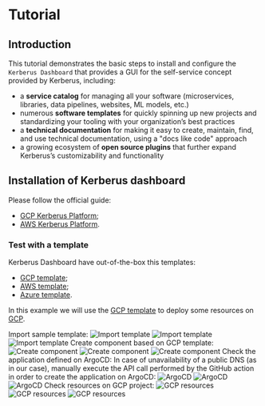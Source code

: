 # Tutorial

## Introduction

This tutorial demonstrates the basic steps to install and configure the `Kerberus Dashboard` that provides a GUI for the self-service concept provided by Kerberus, including:

* a **service catalog** for managing all your software (microservices, libraries, data pipelines, websites, ML models, etc.)
* numerous **software templates** for quickly spinning up new projects and standardizing your tooling with your organization’s best practices
* a **technical documentation** for making it easy to create, maintain, find, and use technical documentation, using a "docs like code" approach
* a growing ecosystem of **open source plugins** that further expand Kerberus’s customizability and functionality

## Installation of Kerberus dashboard
Please follow the official guide:
* [GCP Kerberus Platform](https://github.com/projectkerberus/kerberus-platform/blob/main/INSTALL.md);
* [AWS Kerberus Platform](https://github.com/projectkerberus/kerberus-platform-aws/blob/main/INSTALL.md).

### Test with a template
Kerberus Dashboard have out-of-the-box this templates:
* [GCP template](https://github.com/projectkerberus/gcp-stack-template/blob/main/template.yaml);
* [AWS template](https://github.com/projectkerberus/aws-stack-template/blob/main/template.yaml);
* [Azure template](https://github.com/projectkerberus/azure-stack-template/blob/main/template.yaml).

In this example we will use the [GCP template](https://github.com/projectkerberus/gcp-stack-template/blob/main/template.yaml) to deploy some resources on [GCP](https://console.cloud.google.com/).

Import sample template:
  ![Import template](media/template_import_1.png)
  ![Import template](media/template_import_2.png)
  ![Import template](media/template_import_3.png)
Create component based on GCP template:
  ![Create component](media/kerberus-demo-1.png)
  ![Create component](media/kerberus-demo-2.png)
  ![Create component](media/kerberus-demo-3.png)
Check the application defined on ArgoCD:
   In case of unavailability of a public DNS (as in our case), manually execute the API call performed by the GitHub action in order to create the application on ArgoCD:
  ![ArgoCD](media/argo_1.png)
  ![ArgoCD](media/argo_2.png)
  ![ArgoCD](media/argo_3.png)
Check resources on GCP project:
  ![GCP resources](media/gcp_1.png)
  ![GCP resources](media/gcp_2.png)
  ![GCP resources](media/gcp_3.png)
